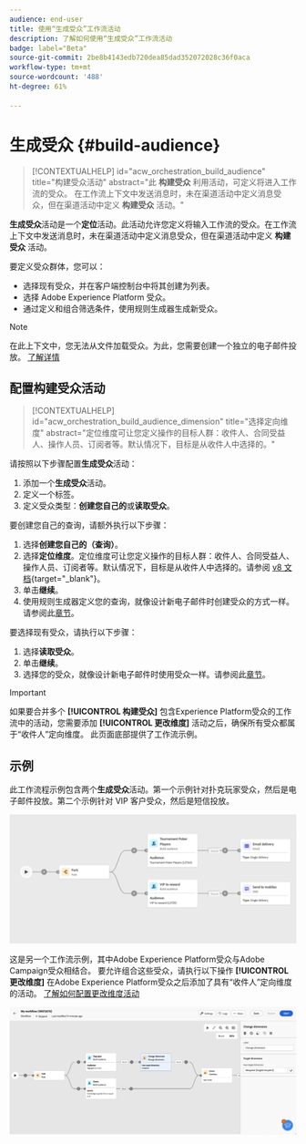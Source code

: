 ```yaml
---
audience: end-user
title: 使用“生成受众”工作流活动
description: 了解如何使用“生成受众”工作流活动
badge: label="Beta"
source-git-commit: 2be8b4143edb720dea85dad352072028c36f0aca
workflow-type: tm+mt
source-wordcount: '488'
ht-degree: 61%

---
```



# 生成受众 {#build-audience}

>[!CONTEXTUALHELP]
>id="acw_orchestration_build_audience"
>title="构建受众活动"
>abstract="此 **构建受众** 利用活动，可定义将进入工作流的受众。 在工作流上下文中发送消息时，未在渠道活动中定义消息受众，但在渠道活动中定义 **构建受众** 活动。"


**生成受众**&#x200B;活动是一个&#x200B;**定位**&#x200B;活动。此活动允许您定义将输入工作流的受众。在工作流上下文中发送消息时，未在渠道活动中定义消息受众，但在渠道活动中定义 **构建受众** 活动。

要定义受众群体，您可以：

* 选择现有受众，并在客户端控制台中将其创建为列表。
* 选择 Adobe Experience Platform 受众。
* 通过定义和组合筛选条件，使用规则生成器生成新受众。

>[!NOTE]
>
>在此上下文中，您无法从文件加载受众。为此，您需要创建一个独立的电子邮件投放。 [了解详情](../../audience/about-audiences.md)

<!--
The **Build audience** activity can be placed at the beginning of the workflow or after any other activity. Any activity can be placed after the **Build audience**.
-->

## 配置构建受众活动

>[!CONTEXTUALHELP]
>id="acw_orchestration_build_audience_dimension"
>title="选择定向维度"
>abstract="定位维度可让您定义操作的目标人群：收件人、合同受益人、操作人员、订阅者等。默认情况下，目标是从收件人中选择的。"


请按照以下步骤配置&#x200B;**生成受众**&#x200B;活动：

1. 添加一个&#x200B;**生成受众**&#x200B;活动。
1. 定义一个标签。
1. 定义受众类型：**创建您自己的**&#x200B;或&#x200B;**读取受众**。

要创建您自己的查询，请额外执行以下步骤：

1. 选择&#x200B;**创建您自己的（查询）**。
1. 选择&#x200B;**定位维度**。定位维度可让您定义操作的目标人群：收件人、合同受益人、操作人员、订阅者等。默认情况下，目标是从收件人中选择的。请参阅 [v8 文档](https://experienceleague.adobe.com/docs/campaign/automation/workflows/introduction/wf-type/targeting-workflows.html#targeting-and-filtering-dimensions){target="_blank"}。
1. 单击&#x200B;**继续**。
1. 使用规则生成器定义您的查询，就像设计新电子邮件时创建受众的方式一样。请参阅此[章节](../../audience/segment-builder.md)。

要选择现有受众，请执行以下步骤：

1. 选择&#x200B;**读取受众**。
1. 单击&#x200B;**继续**。
1. 选择您的受众，就像设计新电子邮件时使用受众一样。请参阅此[章节](../../audience/add-audience.md)。

>[!IMPORTANT]
>
>如果要合并多个 **[!UICONTROL 构建受众]** 包含Experience Platform受众的工作流中的活动，您需要添加 **[!UICONTROL 更改维度]** 活动之后，确保所有受众都属于“收件人”定向维度。 此页面底部提供了工作流示例。

## 示例

此工作流程示例包含两个&#x200B;**生成受众**&#x200B;活动。第一个示例针对扑克玩家受众，然后是电子邮件投放。第二个示例针对 VIP 客户受众，然后是短信投放。

![](../assets/workflow-audience-example.png)

这是另一个工作流示例，其中Adobe Experience Platform受众与Adobe Campaign受众相结合。 要允许组合这些受众，请执行以下操作 **[!UICONTROL 更改维度]** 在Adobe Experience Platform受众之后添加了具有“收件人”定向维度的活动。 [了解如何配置更改维度活动](change-dimension.md)

![](../assets/workflow-audience-aep.png)
